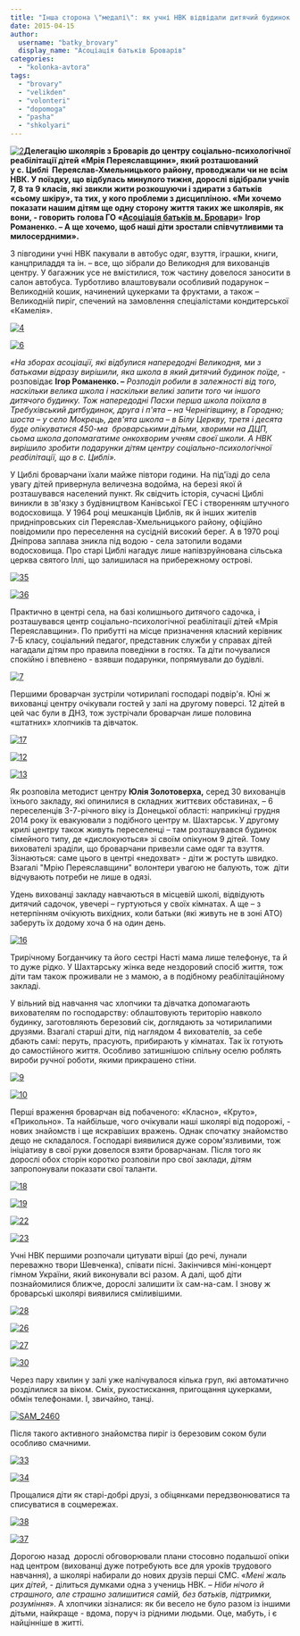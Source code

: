 ```yaml
---
title: "Інша сторона \"медалі\": як учні НВК відвідали дитячий будинок у Циблях"
date: 2015-04-15
author: 
  username: "batky_brovary"
  display_name: "Асоціація батьків Броварів"
categories: 
  - "kolonka-avtora"
tags: 
  - "brovary"
  - "velikden"
  - "volonteri"
  - "dopomoga"
  - "pasha"
  - "shkolyari"
---
```


[![2](https://mpz.brovary.org/wp-content/uploads/2015/04/21.jpg)](https://mpz.brovary.org/wp-content/uploads/2015/04/21.jpg)**Делегацію школярів з Броварів до центру соціально-психологічної реабілітації дітей «Мрія Переяславщини», який розташований у с. Циблі  Переяслав-Хмельницького району, проводжали чи не всім НВК. У поїздку, що відбулась минулого тижня, дорослі відібрали учнів 7, 8 та 9 класів, які звикли жити розкошуючи і здирати з батьків «сьому шкіру», та тих, у кого проблеми з дисципліною. «Ми хочемо показати нашим дітям ще одну сторону життя таких же школярів, як вони, - говорить** **голова ГО «[Асоціація батьків м. Бровари](https://www.facebook.com/groups/607262956074041/)**» **Ігор Романенко. – А ще хочемо, щоб наші діти зростали співчутливими та милосердними».**

З півгодини учні НВК пакували в автобус одяг, взуття, іграшки, книги, канцприладдя та ін. – все, що зібрали до Великодня для вихованців центру. У багажник усе не вмістилися, тож частину довелося заносити в салон автобуса. Турботливо влаштовували особливий подарунок – Великодній кошик, начинений цукерками та фруктами, а також – Великодній пиріг, спечений на замовлення спеціалістами кондитерської «Камелія».

[![4](https://mpz.brovary.org/wp-content/uploads/2015/04/41.jpg)](https://mpz.brovary.org/wp-content/uploads/2015/04/41.jpg)

[![6](https://mpz.brovary.org/wp-content/uploads/2015/04/61.jpg)](https://mpz.brovary.org/wp-content/uploads/2015/04/61.jpg)

_«На зборах асоціації, які відбулися напередодні Великодня, ми з батьками відразу вирішили, яка школа в який дитячий будинок поїде, -_ розповідає **Ігор Романенко. –** _Розподіл робили в залежності від того, наскільки велика школа і наскільки великі запити того чи іншого дитячого будинку. Тож напередодні Пасхи перша школа поїхала в Требухівський дитбудинок,_ _друга і п'ята – на Чернігівщину, в Городню; шоста – у село Мокрець, дев'ята школа – в Білу Церкву, третя і десята буде опікуватися 450-ма  броварськими дітьми, хворими на ДЦП, сьома школа допомагатиме онкохворим учням своєї школи. А НВК вирішило зробити подарунки дітям центру соціально-психологічної реабілітації, що в с. Циблі»._

У Циблі броварчани їхали майже півтори години. На під'їзді до села увагу дітей привернула величезна водойма, на березі якої й розташувався населений пункт. Як свідчить історія, сучасні Циблі виникли в зв'язку з будівництвом Канівської ГЕС і створенням штучного водосховища. У 1964 році мешканців Циблів, як й інших жителів придніпровських сіл Переяслав-Хмельницького району, офіційно повідомили про переселення на сусідній високий берег. А в 1970 році Дніпрова заплава зникла під водою - села затопили водами водосховища. Про старі Циблі нагадує лише напівзруйнована сільська церква святого Іллі, що залишилася на прибережному острові.

[![35](https://mpz.brovary.org/wp-content/uploads/2015/04/35.jpg)](https://mpz.brovary.org/wp-content/uploads/2015/04/35.jpg)

[![36](https://mpz.brovary.org/wp-content/uploads/2015/04/36.jpg)](https://mpz.brovary.org/wp-content/uploads/2015/04/36.jpg)

Практично в центрі села, на базі колишнього дитячого садочка, і розташувався центр соціально-психологічної реабілітації дітей «Мрія Переяславщини». По прибутті на місце призначення класний керівник 7-Б класу, соціальний педагог, представник служби у справах дітей нагадали дітям про правила поведінки в гостях. Та діти почувалися спокійно і впевнено - взявши подарунки, попрямували до будівлі.

[![7](https://mpz.brovary.org/wp-content/uploads/2015/04/71.jpg)](https://mpz.brovary.org/wp-content/uploads/2015/04/71.jpg)

Першими броварчан зустріли чотирилапі господарі подвір'я. Юні ж вихованці центру очікували гостей у залі на другому поверсі. 12 дітей в цей час були в ДНЗ, тож зустрічали броварчан лише половина «штатних» хлопчиків та дівчаток.

[![17](https://mpz.brovary.org/wp-content/uploads/2015/04/17.jpg)](https://mpz.brovary.org/wp-content/uploads/2015/04/17.jpg)

[![12](https://mpz.brovary.org/wp-content/uploads/2015/04/121.jpg)](https://mpz.brovary.org/wp-content/uploads/2015/04/121.jpg)

[![13](https://mpz.brovary.org/wp-content/uploads/2015/04/131.jpg)](https://mpz.brovary.org/wp-content/uploads/2015/04/131.jpg)

Як розповіла методист центру **Юлія Золотоверха,** серед 30 вихованців їхнього закладу, які опинилися в складних життєвих обставинах, – 6 переселенців 3-7-річного віку із Донецької області: наприкінці грудня 2014 року їх евакуювали з подібного центру м. Шахтарськ. У другому крилі центру також живуть переселенці – там розташувався будинок сімейного типу, де «дислокуються» зі своїм опікуном 9 дітей. Тому вихователі зраділи, що броварчани привезли саме одяг та взуття. Зізнаються: саме цього в центрі «недохват» - діти ж ростуть швидко. Взагалі "Мрію Переяславщини" волонтери увагою не балують, тож  діти відчувають потреби не лише в одязі.

Удень вихованці закладу навчаються в місцевій школі, відвідують дитячий садочок, увечері – гуртуються у своїх кімнатах. А ще – з нетерпінням очікують вихідних, коли батьки (які живуть не в зоні АТО) заберуть їх додому хоча б на один день.

[![16](https://mpz.brovary.org/wp-content/uploads/2015/04/161.jpg)](https://mpz.brovary.org/wp-content/uploads/2015/04/161.jpg)

Трирічному Богданчику та його сестрі Насті мама лише телефонує, та й то дуже рідко. У Шахтарську жінка веде нездоровий спосіб життя, тож діти там також проживали не з мамою, а в подібному реабілітаційному закладі.

У вільний від навчання час хлопчики та дівчатка допомагають вихователям по господарству: облаштовують територію навколо будинку, заготовляють березовий сік, доглядають за чотирилапими друзями. Взагалі старші діти, під наглядом 4 вихователів, за себе дбають самі: перуть, прасують, прибирають у кімнатах. Так їх готують до самостійного життя. Особливо затишнішою спільну оселю роблять вироби ручної роботи, якими прикрашено стіни.

[![9](https://mpz.brovary.org/wp-content/uploads/2015/04/91.jpg)](https://mpz.brovary.org/wp-content/uploads/2015/04/91.jpg)

[![10](https://mpz.brovary.org/wp-content/uploads/2015/04/101.jpg)](https://mpz.brovary.org/wp-content/uploads/2015/04/101.jpg)

Перші враження броварчан від побаченого: «Класно», «Круто», «Прикольно». Та найбільше, чого очікували наші школярі від подорожі, - нових знайомств і ще яскравіших вражень. Однак спочатку знайомство дещо не складалося. Господарі виявилися дуже сором'язливими, тож ініціативу в свої руки довелося взяти броварчанам. Після того як дорослі обох сторін коротко розповіли про свої заклади, дітям запропонували показати свої таланти.

[![18](https://mpz.brovary.org/wp-content/uploads/2015/04/18.jpg)](https://mpz.brovary.org/wp-content/uploads/2015/04/18.jpg)

[![19](https://mpz.brovary.org/wp-content/uploads/2015/04/19.jpg)](https://mpz.brovary.org/wp-content/uploads/2015/04/19.jpg)

[![22](https://mpz.brovary.org/wp-content/uploads/2015/04/22.jpg)](https://mpz.brovary.org/wp-content/uploads/2015/04/22.jpg)

[![23](https://mpz.brovary.org/wp-content/uploads/2015/04/23.jpg)](https://mpz.brovary.org/wp-content/uploads/2015/04/23.jpg)

Учні НВК першими розпочали цитувати вірші (до речі, лунали переважно твори Шевченка), співати пісні. Закінчився міні-концерт гімном України, який виконували всі разом. А далі, щоб діти познайомилися ближче, дорослі залишити їх сам-на-сам. І знову ж броварські школярі виявилися сміливішими.

[![28](https://mpz.brovary.org/wp-content/uploads/2015/04/28.jpg)](https://mpz.brovary.org/wp-content/uploads/2015/04/28.jpg)

[![26](https://mpz.brovary.org/wp-content/uploads/2015/04/26.jpg)](https://mpz.brovary.org/wp-content/uploads/2015/04/26.jpg)

[![27](https://mpz.brovary.org/wp-content/uploads/2015/04/27.jpg)](https://mpz.brovary.org/wp-content/uploads/2015/04/27.jpg)

[![30](https://mpz.brovary.org/wp-content/uploads/2015/04/30.jpg)](https://mpz.brovary.org/wp-content/uploads/2015/04/30.jpg)

Через пару хвилин у залі уже налічувалося кілька груп, які автоматично розділилися за віком. Сміх, рукостискання, пригощання цукерками, обмін телефонами. І, звичайно, танці.

[![SAM_2460](https://mpz.brovary.org/wp-content/uploads/2015/04/SAM_2460.jpg)](https://mpz.brovary.org/wp-content/uploads/2015/04/SAM_2460.jpg)

Після такого активного знайомства пиріг із березовим соком були особливо смачними.

[![33](https://mpz.brovary.org/wp-content/uploads/2015/04/33.jpg)](https://mpz.brovary.org/wp-content/uploads/2015/04/33.jpg)

[![34](https://mpz.brovary.org/wp-content/uploads/2015/04/34.jpg)](https://mpz.brovary.org/wp-content/uploads/2015/04/34.jpg)

Прощалися діти як старі-добрі друзі, з обіцянками передзвонюватися та списуватися в соцмережах.

[![38](https://mpz.brovary.org/wp-content/uploads/2015/04/38.jpg)](https://mpz.brovary.org/wp-content/uploads/2015/04/38.jpg)

[![37](https://mpz.brovary.org/wp-content/uploads/2015/04/37.jpg)](https://mpz.brovary.org/wp-content/uploads/2015/04/37.jpg)

Дорогою назад  дорослі обговорювали плани стосовно подальшої опіки над центром (вихованці дуже потребують все для уроків трудового навчання), а школярі набирали до нових друзів перші СМС. «_Мені жаль цих дітей_, - ділиться думками одна з учениць НВК. – _Ніби нічого й страшного, але страшно залишитися самій, без батьків, підтримки, розуміння_». А хлопчики зізналися: як би весело не було разом із іншими дітьми, найкраще - вдома, поруч із рідними людьми. Оце, мабуть, і є найцінніше в житті.
